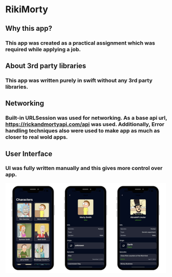 # RikiMorty
## Why this app?
### This app was created as a practical assignment which was required while applying a job. 
## About 3rd party libraries
### This app was written purely in swift without any 3rd party libraries. 
## Networking 
### Built-in URLSession was used for networking. As a base api url, https://rickandmortyapi.com/api was used. Additionally, Error handling techniques also were used to make app as much as closer to real wold apps.
## User Interface
### UI was fully written manually and this gives more control over app. 
<img src = "https://github.com/ravshanmacos/RikiMorty/blob/6995a521fed2a8b92d0c751126f75519c256b2e3/RikiMorty/SupportingFiles/ricky_morty.jpg" width = "500" />
